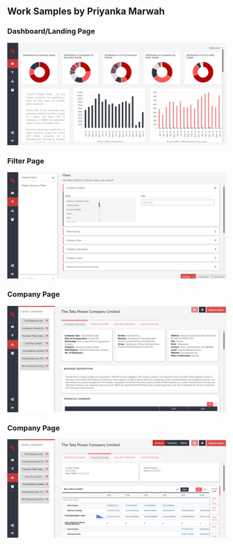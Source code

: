 ## Work Samples by Priyanka Marwah

### Dashboard/Landing Page
<img src="DashboardPage.png" alt="Filter Page" />

### Filter Page
<img src="FilterPage.png" alt="Filter Page" />

### Company Page
<img src="Company%20Page.png" alt="Filter Page" />

### Company Page
<img src="Financial%20Page.png" alt="Filter Page" />
